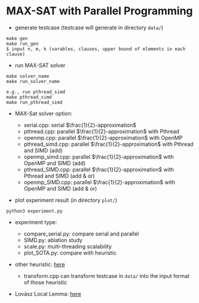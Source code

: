 # MAX-SAT with Parallel Programming

- generate testcase (testcase will generate in directory ``data/``)
```
make gen 
make run_gen
$ input n, m, k (varables, clauses, upper bound of elements in each clause)
```

- run MAX-SAT solver
```
make solver_name
make run_solver_name

e.g., run pthread_simd
make pthread_simd
make run_pthread_simd
```

- MAX-Sat solver option:
  - serial.cpp: serial $\frac{1}{2}-approximation$
  - pthread.cpp: parallel  $\frac{1}{2}-approximation$ with Pthread
  - openmp.cpp: parallel  $\frac{1}{2}-approximation$ with OpenMP
  - pthread_simd.cpp: parallel  $\frac{1}{2}-approximation$ with Pthread and SIMD (add)
  - openmp_simd.cpp: parallel  $\frac{1}{2}-approximation$ with OpenMP and SIMD (add)
  - pthread_SIMD.cpp: parallel  $\frac{1}{2}-approximation$ with Pthread and SIMD (add & or)
  - openmp_SIMD.cpp: parallel  $\frac{1}{2}-approximation$ with OpenMP and SIMD (add & or)


- plot experiment result (in directory `plot/`)

```
python3 experiment.py 
```

- experiment type:
  - compare_serial.py: compare serial and parallel
  - SIMD.py: ablation study
  - scale.py: multi-threading scalability
  - plot_SOTA.py: compare with heuristic
 
- other heuristic: [here](https://github.com/MohammadYasinKarbasian/MAX-SAT-solver)
  - transform.cpp can transform testcase in `data/` into the input format of those heuristic
 
- Lovász Local Lemma: [here](https://github.com/forward0606/RandomAlgorithm/tree/main/HW5/p5)
